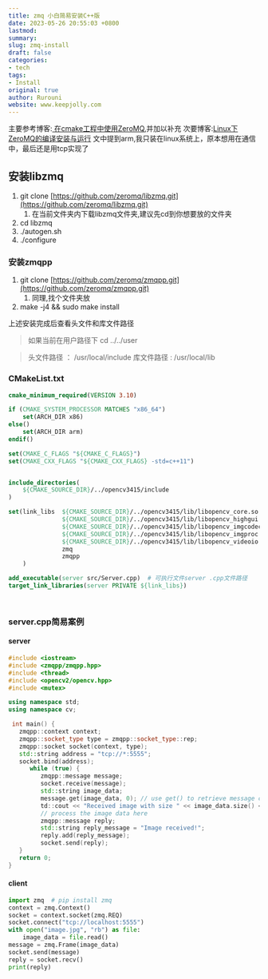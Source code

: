 ```yaml
---
title: zmq 小白简易安装C++版
date: 2023-05-26 20:55:03 +0800
lastmod: 
summary: 
slug: zmq-install
draft: false
categories: 
- tech
tags: 
- Install
original: true
author: Rurouni
website: www.keepjolly.com
---
```

主要参考博客:[ 在cmake工程中使用ZeroMQ](https://www.cnblogs.com/y4247464/p/14241876.html),并加以补充
次要博客:[Linux下ZeroMQ的编译安装与运行](https://blog.csdn.net/qq_41453285/article/details/105989698)
文中提到arm,我只装在linux系统上，原本想用在通信中，最后还是用tcp实现了
## 安装libzmq

1. git clone [https://github.com/zeromq/libzmq.git](https://github.com/zeromq/libzmq.git) 
   1. 在当前文件夹内下载libzmq文件夹,建议先cd到你想要放的文件夹
2. cd libzmq
3. ./autogen.sh
4. ./configure
### 安装zmqpp

1. git clone [https://github.com/zeromq/zmqpp.git](https://github.com/zeromq/zmqpp.git)
   1. 同理,找个文件夹放
2. make -j4 && sudo make install

上述安装完成后查看头文件和库文件路径
> 如果当前在用户路径下 cd ../../user

> 头文件路径 ： /usr/local/include
> 库文件路径 : /usr/local/lib

### CMakeList.txt
```cmake
cmake_minimum_required(VERSION 3.10)

if (CMAKE_SYSTEM_PROCESSOR MATCHES "x86_64")
    set(ARCH_DIR x86)
else()
    set(ARCH_DIR arm)
endif()

set(CMAKE_C_FLAGS "${CMAKE_C_FLAGS}")
set(CMAKE_CXX_FLAGS "${CMAKE_CXX_FLAGS} -std=c++11")


include_directories(
    ${CMAKE_SOURCE_DIR}/../opencv3415/include
)

set(link_libs  ${CMAKE_SOURCE_DIR}/../opencv3415/lib/libopencv_core.so
               ${CMAKE_SOURCE_DIR}/../opencv3415/lib/libopencv_highgui.so
               ${CMAKE_SOURCE_DIR}/../opencv3415/lib/libopencv_imgcodecs.so
               ${CMAKE_SOURCE_DIR}/../opencv3415/lib/libopencv_imgproc.so
               ${CMAKE_SOURCE_DIR}/../opencv3415/lib/libopencv_videoio.so
               zmq
               zmqpp
    )

add_executable(server src/Server.cpp)  # 可执行文件server .cpp文件路径
target_link_libraries(server PRIVATE ${link_libs})




```
### server.cpp简易案例
#### server
```cpp
#include <iostream>
#include <zmqpp/zmqpp.hpp>
#include <thread>
#include <opencv2/opencv.hpp>
#include <mutex>

using namespace std;
using namespace cv;

 int main() {
   zmqpp::context context;
   zmqpp::socket_type type = zmqpp::socket_type::rep;
   zmqpp::socket socket(context, type);
   std::string address = "tcp://*:5555";
   socket.bind(address);
      while (true) {
         zmqpp::message message;
         socket.receive(message);
         std::string image_data;
         message.get(image_data, 0); // use get() to retrieve message content
         td::cout << "Received image with size " << image_data.size() << " bytes" << std::endl;
         // process the image data here
         zmqpp::message reply;
         std::string reply_message = "Image received!";
         reply.add(reply_message);
         socket.send(reply);
   }
   return 0;
}
```
#### client
```python
import zmq  # pip install zmq
context = zmq.Context()
socket = context.socket(zmq.REQ)
socket.connect("tcp://localhost:5555")
with open("image.jpg", "rb") as file:
    image_data = file.read()
message = zmq.Frame(image_data)
socket.send(message)
reply = socket.recv()
print(reply)
```
